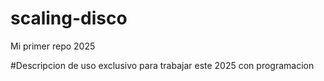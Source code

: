 # scaling-disco
Mi  primer repo 2025

#Descripcion
de uso exclusivo para trabajar este 2025 con programacion
